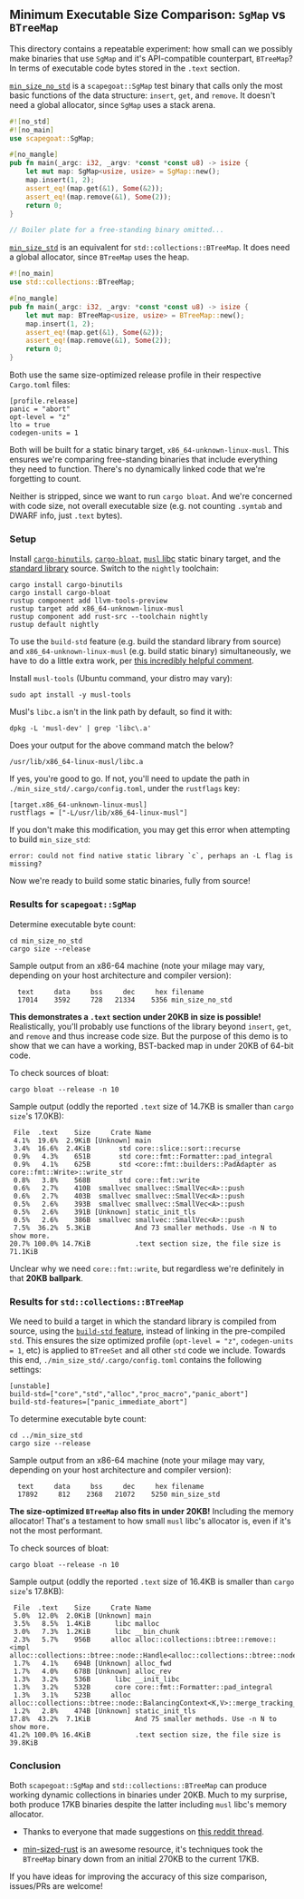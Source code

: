 ## Minimum Executable Size Comparison: `SgMap` vs `BTreeMap`

This directory contains a repeatable experiment: how small can we possibly make binaries that use `SgMap` and it's API-compatible counterpart, `BTreeMap`?
In terms of executable code bytes stored in the `.text` section.

[`min_size_no_std`](./min_size_no_std/src/main.rs) is a `scapegoat::SgMap` test binary that calls only the most basic functions of the data structure: `insert`, `get`, and `remove`.
It doesn't need a global allocator, since `SgMap` uses a stack arena.

```rust
#![no_std]
#![no_main]
use scapegoat::SgMap;

#[no_mangle]
pub fn main(_argc: i32, _argv: *const *const u8) -> isize {
    let mut map: SgMap<usize, usize> = SgMap::new();
    map.insert(1, 2);
    assert_eq!(map.get(&1), Some(&2));
    assert_eq!(map.remove(&1), Some(2));
    return 0;
}

// Boiler plate for a free-standing binary omitted...
```

[`min_size_std`](./min_size_std/src/main.rs) is an equivalent for `std::collections::BTreeMap`.
It does need a global allocator, since `BTreeMap` uses the heap.

```rust
#![no_main]
use std::collections::BTreeMap;

#[no_mangle]
pub fn main(_argc: i32, _argv: *const *const u8) -> isize {
    let mut map: BTreeMap<usize, usize> = BTreeMap::new();
    map.insert(1, 2);
    assert_eq!(map.get(&1), Some(&2));
    assert_eq!(map.remove(&1), Some(2));
    return 0;
}
```

Both use the same size-optimized release profile in their respective `Cargo.toml` files:

```
[profile.release]
panic = "abort"
opt-level = "z"
lto = true
codegen-units = 1
```

Both will be built for a static binary target, `x86_64-unknown-linux-musl`.
This ensures we're comparing free-standing binaries that include everything they need to function.
There's no dynamically linked code that we're forgetting to count.

Neither is stripped, since we want to run `cargo bloat`.
And we're concerned with code size, not overall executable size (e.g. not counting `.symtab` and DWARF info, just `.text` bytes).

### Setup

Install [`cargo-binutils`](https://github.com/rust-embedded/cargo-binutils), [`cargo-bloat`](https://github.com/RazrFalcon/cargo-bloat), [`musl` libc](https://musl.libc.org/) static binary target, and the [standard library](https://doc.rust-lang.org/cargo/reference/unstable.html#build-std) source. Switch to the `nightly` toolchain:

```
cargo install cargo-binutils
cargo install cargo-bloat
rustup component add llvm-tools-preview
rustup target add x86_64-unknown-linux-musl
rustup component add rust-src --toolchain nightly
rustup default nightly
```

To use the `build-std` feature (e.g. build the standard library from source) and `x86_64-unknown-linux-musl` (e.g. build static binary) simultaneously, we have to do a little extra work, per [this incredibly helpful comment](https://github.com/japaric/xargo/issues/133#issuecomment-681194097).

Install `musl-tools` (Ubuntu command, your distro may vary):

```
sudo apt install -y musl-tools
```

Musl's `libc.a` isn't in the link path by default, so find it with:

```
dpkg -L 'musl-dev' | grep 'libc\.a'
```

Does your output for the above command match the below?

```
/usr/lib/x86_64-linux-musl/libc.a
```

If yes, you're good to go.
If not, you'll need to update the path in `./min_size_std/.cargo/config.toml`, under the `rustflags` key:

```
[target.x86_64-unknown-linux-musl]
rustflags = ["-L/usr/lib/x86_64-linux-musl"]
```

If you don't make this modification, you may get this error when attempting to build `min_size_std`:

```
error: could not find native static library `c`, perhaps an -L flag is missing?
```

Now we're ready to build some static binaries, fully from source!

### Results for `scapegoat::SgMap`

Determine executable byte count:

```
cd min_size_no_std
cargo size --release
```

Sample output from an x86-64 machine (note your milage may vary, depending on your host architecture and compiler version):

```
  text	   data	    bss	    dec	    hex	filename
  17014	   3592	    728	  21334	   5356	min_size_no_std
```

**This demonstrates a `.text` section under 20KB in size is possible!**
Realistically, you'll probably use functions of the library beyond `insert`, `get`, and `remove` and thus increase code size.
But the purpose of this demo is to show that we can have a working, BST-backed map in under 20KB of 64-bit code.

To check sources of bloat:

```
cargo bloat --release -n 10
```

Sample output (oddly the reported `.text` size of 14.7KB is smaller than `cargo size`'s 17.0KB):

```
 File  .text    Size     Crate Name
 4.1%  19.6%  2.9KiB [Unknown] main
 3.4%  16.6%  2.4KiB       std core::slice::sort::recurse
 0.9%   4.3%    651B       std core::fmt::Formatter::pad_integral
 0.9%   4.1%    625B       std <core::fmt::builders::PadAdapter as core::fmt::Write>::write_str
 0.8%   3.8%    568B       std core::fmt::write
 0.6%   2.7%    410B  smallvec smallvec::SmallVec<A>::push
 0.6%   2.7%    403B  smallvec smallvec::SmallVec<A>::push
 0.5%   2.6%    393B  smallvec smallvec::SmallVec<A>::push
 0.5%   2.6%    391B [Unknown] static_init_tls
 0.5%   2.6%    386B  smallvec smallvec::SmallVec<A>::push
 7.5%  36.2%  5.3KiB           And 73 smaller methods. Use -n N to show more.
20.7% 100.0% 14.7KiB           .text section size, the file size is 71.1KiB
```

Unclear why we need `core::fmt::write`, but regardless we're definitely in that **20KB ballpark**.

### Results for `std::collections::BTreeMap`

We need to build a target in which the standard library is compiled from source, using the [`build-std` feature](https://doc.rust-lang.org/cargo/reference/unstable.html#build-std), instead of linking in the pre-compiled `std`.
This ensures the size optimized profile (`opt-level = "z"`, `codegen-units = 1`, etc) is applied to `BTreeSet` and all other `std` code we include.
Towards this end, `./min_size_std/.cargo/config.toml` contains the following settings:

```
[unstable]
build-std=["core","std","alloc","proc_macro","panic_abort"]
build-std-features=["panic_immediate_abort"]
```

To determine executable byte count:

```
cd ../min_size_std
cargo size --release
```

Sample output from an x86-64 machine (note your milage may vary, depending on your host architecture and compiler version):

```
  text	   data	    bss	    dec	    hex	filename
  17892	    812	   2368	  21072	   5250	min_size_std
```

**The size-optimized `BTreeMap` also fits in under 20KB!**
Including the memory allocator!
That's a testament to how small `musl` libc's allocator is, even if it's not the most performant.

To check sources of bloat:

```
cargo bloat --release -n 10
```

Sample output (oddly the reported `.text` size of 16.4KB is smaller than `cargo size`'s 17.8KB):

```
 File  .text    Size     Crate Name
 5.0%  12.0%  2.0KiB [Unknown] main
 3.5%   8.5%  1.4KiB      libc malloc
 3.0%   7.3%  1.2KiB      libc __bin_chunk
 2.3%   5.7%    956B     alloc alloc::collections::btree::remove::<impl alloc::collections::btree::node::Handle<alloc::collections::btree::node::NodeRef<alloc::collections::btree...
 1.7%   4.1%    694B [Unknown] alloc_fwd
 1.7%   4.0%    678B [Unknown] alloc_rev
 1.3%   3.2%    536B      libc __init_libc
 1.3%   3.2%    532B      core core::fmt::Formatter::pad_integral
 1.3%   3.1%    523B     alloc alloc::collections::btree::node::BalancingContext<K,V>::merge_tracking_child_edge
 1.2%   2.8%    474B [Unknown] static_init_tls
17.8%  43.2%  7.1KiB           And 75 smaller methods. Use -n N to show more.
41.2% 100.0% 16.4KiB           .text section size, the file size is 39.8KiB
```

### Conclusion

Both `scapegoat::SgMap` and `std::collections::BTreeMap` can produce working dynamic collections in binaries under 20KB.
Much to my surprise, both produce 17KB binaries despite the latter including `musl` libc's memory allocator.

* Thanks to everyone that made suggestions on [this reddit thread](https://www.reddit.com/r/rust/comments/qu3k38/1012x_smaller_executable_footprint_than/).

* [min-sized-rust](https://github.com/johnthagen/min-sized-rust) is an awesome resource, it's techniques took the `BTreeMap` binary down from an initial 270KB to the current 17KB.

If you have ideas for improving the accuracy of this size comparison, issues/PRs are welcome!